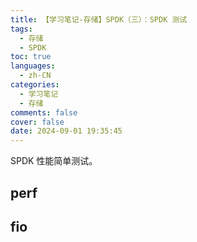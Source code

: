 ```yaml
---
title: 【学习笔记-存储】SPDK（三）：SPDK 测试
tags:
  - 存储
  - SPDK
toc: true
languages:
  - zh-CN
categories:
  - 学习笔记
  - 存储
comments: false
cover: false
date: 2024-09-01 19:35:45
---
```


SPDK 性能简单测试。

<!-- more -->

## perf



## fio